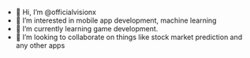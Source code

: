 - 👋 Hi, I’m @officialvisionx
- 👀 I’m interested in mobile app development, machine learning
- 🌱 I’m currently learning game development.
- 💞️ I’m looking to collaborate on things like stock market prediction and any other apps


<!---
officialvisionx/officialvisionx is a ✨ special ✨ repository because its `README.md` (this file) appears on your GitHub profile.
You can click the Preview link to take a look at your changes.
--->
